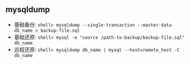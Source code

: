## mysqldump
- 基础备份: `shell> mysqldump --single-transaction --master-data db_name > backup-file.sql`
- 基础还原: `shell> mysql -e "source /path-to-backup/backup-file.sql" db_name`
- 远程还原: `shell> mysqldump db_name | mysql --host=remote_host -C db_name`